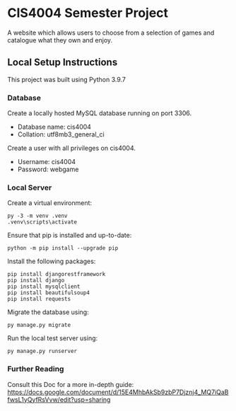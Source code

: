 # CIS4004 Semester Project

A website which allows users to choose from a selection of games and catalogue what they own and enjoy.

## Local Setup Instructions
This project was built using Python 3.9.7

### Database
Create a locally hosted MySQL database running on port 3306.
- Database name: cis4004
- Collation: utf8mb3_general_ci

Create a user with all privileges on cis4004.
- Username: cis4004
- Password: webgame

### Local Server
Create a virtual environment:
```
py -3 -m venv .venv
.venv\scripts\activate
```

Ensure that pip is installed and up-to-date:
```
python -m pip install --upgrade pip
```

Install the following packages:
```
pip install djangorestframework 
pip install django 
pip install mysqlclient 
pip install beautifulsoup4 
pip install requests
```

Migrate the database using:
```
py manage.py migrate
```

Run the local test server using:
```
py manage.py runserver
```

### Further Reading
Consult this Doc for a more in-depth guide: https://docs.google.com/document/d/15E4MhbAkSb9zbP7Djznj4_MQ7iQaBfwsL1yQyfRsVvw/edit?usp=sharing